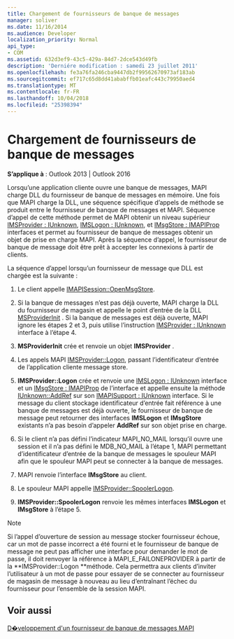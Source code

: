 ```yaml
---
title: Chargement de fournisseurs de banque de messages
manager: soliver
ms.date: 11/16/2014
ms.audience: Developer
localization_priority: Normal
api_type:
- COM
ms.assetid: 632d3ef9-43c5-429a-84d7-2dce543d49fb
description: 'Derniére modification : samedi 23 juillet 2011'
ms.openlocfilehash: fe3a76fa246cba9447db2f99562670973af183ab
ms.sourcegitcommit: ef717c65d8dd41ababffb01eafc443c79950aed4
ms.translationtype: MT
ms.contentlocale: fr-FR
ms.lasthandoff: 10/04/2018
ms.locfileid: "25398394"
---
```

# <a name="loading-message-store-providers"></a>Chargement de fournisseurs de banque de messages

  
  
**S’applique à** : Outlook 2013 | Outlook 2016 
  
Lorsqu’une application cliente ouvre une banque de messages, MAPI charge DLL du fournisseur de banque de messages en mémoire. Une fois que MAPI charge la DLL, une séquence spécifique d’appels de méthode se produit entre le fournisseur de banque de messages et MAPI. Séquence d’appel de cette méthode permet de MAPI obtenir un niveau supérieur [IMSProvider : IUnknown](imsprovideriunknown.md), [IMSLogon : IUnknown](imslogoniunknown.md), et [IMsgStore : IMAPIProp](imsgstoreimapiprop.md) interfaces et permet au fournisseur de banque de messages obtenir un objet de prise en charge MAPI. Après la séquence d’appel, le fournisseur de banque de message doit être prêt à accepter les connexions à partir de clients. 
  
La séquence d’appel lorsqu’un fournisseur de message que DLL est chargée est la suivante :
  
1. Le client appelle [IMAPISession::OpenMsgStore](imapisession-openmsgstore.md).
    
2. Si la banque de messages n’est pas déjà ouverte, MAPI charge la DLL du fournisseur de magasin et appelle le point d’entrée de la DLL [MSProviderInit](msproviderinit.md) . Si la banque de messages est déjà ouverte, MAPI ignore les étapes 2 et 3, puis utilise l’instruction [IMSProvider : IUnknown](imsprovideriunknown.md) interface à l’étape 4. 
    
3. **MSProviderInit** crée et renvoie un objet **IMSProvider** . 
    
4. Les appels MAPI [IMSProvider::Logon](imsprovider-logon.md), passant l’identificateur d’entrée de l’application cliente message store.
    
5. **IMSProvider::Logon** crée et renvoie une [IMSLogon : IUnknown](imslogoniunknown.md) interface et un [IMsgStore : IMAPIProp](imsgstoreimapiprop.md) de l’interface et appelle ensuite la méthode [IUnknown::AddRef](https://msdn.microsoft.com/library/b4316efd-73d4-4995-b898-8025a316ba63%28Office.15%29.aspx) sur son [IMAPISupport : IUnknown](imapisupportiunknown.md) interface. Si le message du client stockage identificateur d’entrée fait référence à une banque de messages est déjà ouverte, le fournisseur de banque de message peut retourner des interfaces **IMSLogon** et **IMsgStore** existants n’a pas besoin d’appeler **AddRef** sur son objet prise en charge. 
    
6. Si le client n’a pas défini l’indicateur MAPI_NO_MAIL lorsqu’il ouvre une session et il n’a pas défini le MDB_NO_MAIL à l’étape 1, MAPI permettant d’identificateur d’entrée de la banque de messages le spouleur MAPI afin que le spouleur MAPI peut se connecter à la banque de messages.
    
7. MAPI renvoie l’interface **IMsgStore** au client. 
    
8. Le spouleur MAPI appelle [IMSProvider::SpoolerLogon](imsprovider-spoolerlogon.md).
    
9. **IMSProvider::SpoolerLogon** renvoie les mêmes interfaces **IMSLogon** et **IMsgStore** à l’étape 5. 
    
> [!NOTE]
> Si l’appel d’ouverture de session au message stocker fournisseur échoue, car un mot de passe incorrect a été fourni et le fournisseur de banque de message ne peut pas afficher une interface pour demander le mot de passe, il doit renvoyer la référence à MAPI_E_FAILONEPROVIDER à partir de la **IMSProvider::Logon **méthode. Cela permettra aux clients d’inviter l’utilisateur à un mot de passe pour essayer de se connecter au fournisseur de magasin de message à nouveau au lieu d’entraînant l’échec du fournisseur pour l’ensemble de la session MAPI. 
  
## <a name="see-also"></a>Voir aussi



[D�veloppement d'un fournisseur de banque de messages MAPI](developing-a-mapi-message-store-provider.md)

